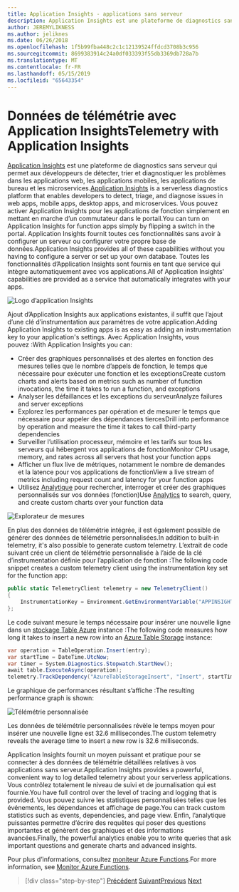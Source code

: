```yaml
---
title: Application Insights - applications sans serveur
description: Application Insights est une plateforme de diagnostics sans serveur qui permet aux développeurs de détecter, trier et diagnostiquer les problèmes dans les applications web, les applications mobiles, les applications de bureau et les microservices.
author: JEREMYLIKNESS
ms.author: jeliknes
ms.date: 06/26/2018
ms.openlocfilehash: 1f5b99fba448c2c1c12139524ffdcd3708b3c956
ms.sourcegitcommit: 8699383914c24a0df033393f55db3369db728a7b
ms.translationtype: MT
ms.contentlocale: fr-FR
ms.lasthandoff: 05/15/2019
ms.locfileid: "65643354"
---
```

# <a name="telemetry-with-application-insights"></a><span data-ttu-id="2940f-103">Données de télémétrie avec Application Insights</span><span class="sxs-lookup"><span data-stu-id="2940f-103">Telemetry with Application Insights</span></span>

<span data-ttu-id="2940f-104">[Application Insights](https://docs.microsoft.com/azure/application-insights) est une plateforme de diagnostics sans serveur qui permet aux développeurs de détecter, trier et diagnostiquer les problèmes dans les applications web, les applications mobiles, les applications de bureau et les microservices.</span><span class="sxs-lookup"><span data-stu-id="2940f-104">[Application Insights](https://docs.microsoft.com/azure/application-insights) is a serverless diagnostics platform that enables developers to detect, triage, and diagnose issues in web apps, mobile apps, desktop apps, and microservices.</span></span> <span data-ttu-id="2940f-105">Vous pouvez activer Application Insights pour les applications de fonction simplement en mettant en marche d’un commutateur dans le portail.</span><span class="sxs-lookup"><span data-stu-id="2940f-105">You can turn on Application Insights for function apps simply by flipping a switch in the portal.</span></span> <span data-ttu-id="2940f-106">Application Insights fournit toutes ces fonctionnalités sans avoir à configurer un serveur ou configurer votre propre base de données.</span><span class="sxs-lookup"><span data-stu-id="2940f-106">Application Insights provides all of these capabilities without you having to configure a server or set up your own database.</span></span> <span data-ttu-id="2940f-107">Toutes les fonctionnalités d’Application Insights sont fournis en tant que service qui intègre automatiquement avec vos applications.</span><span class="sxs-lookup"><span data-stu-id="2940f-107">All of Application Insights' capabilities are provided as a service that automatically integrates with your apps.</span></span>

![Logo d’application Insights](./media/application-insights-logo.png)

<span data-ttu-id="2940f-109">Ajout d’Application Insights aux applications existantes, il suffit que l’ajout d’une clé d’instrumentation aux paramètres de votre application.</span><span class="sxs-lookup"><span data-stu-id="2940f-109">Adding Application Insights to existing apps is as easy as adding an instrumentation key to your application's settings.</span></span> <span data-ttu-id="2940f-110">Avec Application Insights, vous pouvez :</span><span class="sxs-lookup"><span data-stu-id="2940f-110">With Application Insights you can:</span></span>

* <span data-ttu-id="2940f-111">Créer des graphiques personnalisés et des alertes en fonction des mesures telles que le nombre d’appels de fonction, le temps que nécessaire pour exécuter une fonction et les exceptions</span><span class="sxs-lookup"><span data-stu-id="2940f-111">Create custom charts and alerts based on metrics such as number of function invocations, the time it takes to run a function, and exceptions</span></span>
* <span data-ttu-id="2940f-112">Analyser les défaillances et les exceptions du serveur</span><span class="sxs-lookup"><span data-stu-id="2940f-112">Analyze failures and server exceptions</span></span>
* <span data-ttu-id="2940f-113">Explorez les performances par opération et de mesurer le temps que nécessaire pour appeler des dépendances tierces</span><span class="sxs-lookup"><span data-stu-id="2940f-113">Drill into performance by operation and measure the time it takes to call third-party dependencies</span></span>
* <span data-ttu-id="2940f-114">Surveiller l’utilisation processeur, mémoire et les tarifs sur tous les serveurs qui hébergent vos applications de fonction</span><span class="sxs-lookup"><span data-stu-id="2940f-114">Monitor CPU usage, memory, and rates across all servers that host your function apps</span></span>
* <span data-ttu-id="2940f-115">Afficher un flux live de métriques, notamment le nombre de demandes et la latence pour vos applications de fonction</span><span class="sxs-lookup"><span data-stu-id="2940f-115">View a live stream of metrics including request count and latency for your function apps</span></span>
* <span data-ttu-id="2940f-116">Utilisez [Analytique](https://docs.microsoft.com/azure/application-insights/app-insights-analytics) pour rechercher, interroger et créer des graphiques personnalisés sur vos données (fonction)</span><span class="sxs-lookup"><span data-stu-id="2940f-116">Use [Analytics](https://docs.microsoft.com/azure/application-insights/app-insights-analytics) to search, query, and create custom charts over your function data</span></span>

![Explorateur de mesures](./media/metrics-explorer.png)

<span data-ttu-id="2940f-118">En plus des données de télémétrie intégrée, il est également possible de générer des données de télémétrie personnalisées.</span><span class="sxs-lookup"><span data-stu-id="2940f-118">In addition to built-in telemetry, it's also possible to generate custom telemetry.</span></span> <span data-ttu-id="2940f-119">L’extrait de code suivant crée un client de télémétrie personnalisée à l’aide de la clé d’instrumentation définie pour l’application de fonction :</span><span class="sxs-lookup"><span data-stu-id="2940f-119">The following code snippet creates a custom telemetry client using the instrumentation key set for the function app:</span></span>

```csharp
public static TelemetryClient telemetry = new TelemetryClient()
{
    InstrumentationKey = Environment.GetEnvironmentVariable("APPINSIGHTS_INSTRUMENTATIONKEY")
};
```

<span data-ttu-id="2940f-120">Le code suivant mesure le temps nécessaire pour insérer une nouvelle ligne dans un [stockage Table Azure](https://docs.microsoft.com/azure/cosmos-db/table-storage-overview) instance :</span><span class="sxs-lookup"><span data-stu-id="2940f-120">The following code measures how long it takes to insert a new row into an [Azure Table Storage](https://docs.microsoft.com/azure/cosmos-db/table-storage-overview) instance:</span></span>

```csharp
var operation = TableOperation.Insert(entry);
var startTime = DateTime.UtcNow;
var timer = System.Diagnostics.Stopwatch.StartNew();
await table.ExecuteAsync(operation);
telemetry.TrackDependency("AzureTableStorageInsert", "Insert", startTime, timer.Elapsed, true);
```

<span data-ttu-id="2940f-121">Le graphique de performances résultant s’affiche :</span><span class="sxs-lookup"><span data-stu-id="2940f-121">The resulting performance graph is shown:</span></span>

![Télémétrie personnalisée](./media/custom-telemetry.png)

<span data-ttu-id="2940f-123">Les données de télémétrie personnalisées révèle le temps moyen pour insérer une nouvelle ligne est 32.6 millisecondes.</span><span class="sxs-lookup"><span data-stu-id="2940f-123">The custom telemetry reveals the average time to insert a new row is 32.6 milliseconds.</span></span>

<span data-ttu-id="2940f-124">Application Insights fournit un moyen puissant et pratique pour se connecter à des données de télémétrie détaillées relatives à vos applications sans serveur.</span><span class="sxs-lookup"><span data-stu-id="2940f-124">Application Insights provides a powerful, convenient way to log detailed telemetry about your serverless applications.</span></span> <span data-ttu-id="2940f-125">Vous contrôlez totalement le niveau de suivi et de journalisation qui est fournie.</span><span class="sxs-lookup"><span data-stu-id="2940f-125">You have full control over the level of tracing and logging that is provided.</span></span> <span data-ttu-id="2940f-126">Vous pouvez suivre les statistiques personnalisées telles que les événements, les dépendances et affichage de page.</span><span class="sxs-lookup"><span data-stu-id="2940f-126">You can track custom statistics such as events, dependencies, and page view.</span></span> <span data-ttu-id="2940f-127">Enfin, l’analytique puissantes permettre d’écrire des requêtes qui poser des questions importantes et génèrent des graphiques et des informations avancées.</span><span class="sxs-lookup"><span data-stu-id="2940f-127">Finally, the powerful analytics enable you to write queries that ask important questions and generate charts and advanced insights.</span></span>

<span data-ttu-id="2940f-128">Pour plus d’informations, consultez [moniteur Azure Functions](https://docs.microsoft.com/azure/azure-functions/functions-monitoring).</span><span class="sxs-lookup"><span data-stu-id="2940f-128">For more information, see [Monitor Azure Functions](https://docs.microsoft.com/azure/azure-functions/functions-monitoring).</span></span>

>[!div class="step-by-step"]
><span data-ttu-id="2940f-129">[Précédent](azure-functions.md)
>[Suivant](logic-apps.md)</span><span class="sxs-lookup"><span data-stu-id="2940f-129">[Previous](azure-functions.md)
[Next](logic-apps.md)</span></span>
